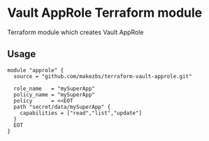 # Vault AppRole Terraform module

Terraform module which creates Vault AppRole

## Usage

```hcl
module "approle" {
  source = "github.com/makezbs/terraform-vault-approle.git"

  role_name   = "mySuperApp"
  policy_name = "mySuperApp"
  policy      = <<EOT
  path "secret/data/mySuperApp" {
    capabilities = ["read","list","update"]
  }
  EOT
}
```
